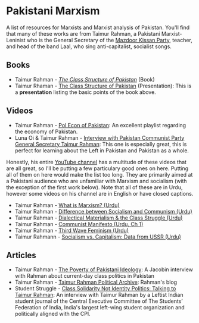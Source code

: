# Pakistani Marxism
A list of resources for Marxists and Marxist analysis of Pakistan.
You'll find that many of these works are from Taimur Rahman, a Pakistani Marxist-Leninist who is the General Secretary of the [Mazdoor Kissan Party](http://pmkp.pk/events-2/), teacher, and head of the band Laal, who sing anti-capitalist, socialist songs.

## Books
- Taimur Rahman - [*The Class Structure of Pakistan*](https://www.amazon.com/Class-Structure-Pakistan-Taimur-Rahman/dp/0199065071/) (Book)
- Taimur Rhaman - [The Class Structure of Pakistan](https://www.pide.org.pk/pdf/Seminar/Class_Structure_of_Pakistan.pdf) (Presentation): This is a **presentation** listing the basic points of the book above.

## Videos
- Taimur Rahman - [Pol Econ of Pakistan](https://www.youtube.com/playlist?list=PLOV7ykEqGK1ZKUmhdAktOBq0f9gtP12vi): An excellent playlist regarding the economy of Pakistan.
- Luna Oi  & Taimur Rahman - [Interview with Pakistan Communist Party General Secretary Taimur Rahman](https://youtu.be/TGXjptBzUHQ): This one is especially great, this is perfect for learning about the Left in Pakistan and Pakistan as a whole.

Honestly, his entire [YouTube channel](https://www.youtube.com/channel/UCIyAy8lIQwnj-2CGt9e-N3g) has a multitude of these videos that are all great, so I'll be putting a few particulary good ones on here. Putting all of them on here would make the list too long. They are primarily aimed at a Pakistani audience who are unfamiliar with Marxism and socialism (with the exception of the first work below). Note that all of these are in Urdu, however some videos on his channel are in English or have closed captions.

- Taimur Rahman - [What is Marxism? (Urdu)](https://www.youtube.com/watch?v=YPK3OM27CfE)
- Taimur Rahman - [Difference between Socialism and Communism (Urdu)](https://www.youtube.com/watch?v=ruczJ4y9VB4)
- Taimur Rahman - [Dialectical Materialism & the Class Struggle (Urdu)](https://youtu.be/qRA4Q52zLy0)
- Taimur Rahman - [Communist Manifesto (Urdu, Ch 1)](https://www.youtube.com/watch?v=5nqfPZRxExk)
- Taimur Rahman - [Third Wave Feminism (Urdu)](https://www.youtube.com/watch?v=sEYmp6Ao1zE)
- Taimur Rahmann - [Socialism vs. Capitalism: Data from USSR (Urdu)](https://www.youtube.com/watch?v=JWvCX64VB8Y)

## Articles
- Taimur Rahman - [The Poverty of Pakistani Ideology](https://jacobinmag.com/2015/01/taimur-rahman-laal-interview): A Jacobin interview with Rahman about current-day class politics in Pakistan
- Taimur Rahman - [Taimur Rahman Political Archive](https://redpakistan.wordpress.com/): Rahman's blog
- Student Struggle - [Class Solidarity Not Identity Politics: Talking to Taimur Rahman](https://studentstruggle.in/class-solidarity-not-identity-politics-talking-to-taimur-rahman/): An interview with Taimur Rahman by a Leftist Indian student journal of the Central Executive Committee of The Students’ Federation of India, India's largest left-wing student organization and politically aligned with the CPI.
